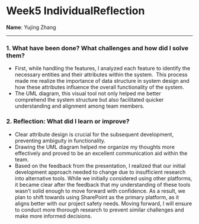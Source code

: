 # Week5 IndividualReflection 
**Name**:  Yujing Zhang


---

### 1. What have been done? What challenges and how did I solve them?
- First, while handling the features, I analyzed each feature to identify the necessary entities and their attributes within the system.  This process made me realize the importance of data structure in system design and how these attributes influence the overall functionality of the system.
- The UML diagram, this visual tool not only helped me better comprehend the system structure but also facilitated quicker understanding and alignment among team members.

### 2. Reflection: What did I learn or improve?
- Clear attribute design is crucial for the subsequent development, preventing ambiguity in functionality.
- Drawing the UML diagram helped me organize my thoughts more effectively and proved to be an excellent communication aid within the team. 
- Based on the feedback from the presentation, I realized that our initial development approach needed to change due to insufficient research into alternative tools. While we initially considered using other platforms, it became clear after the feedback that my understanding of these tools wasn’t solid enough to move forward with confidence. As a result, we plan to shift towards using SharePoint as the primary platform, as it aligns better with our project safety needs. Moving forward, I will ensure to conduct more thorough research to prevent similar challenges and make more informed decisions.